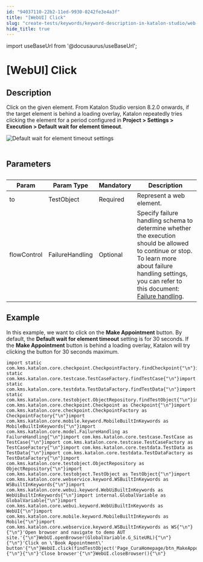 ```yaml
---
id: "94037110-22b2-11ed-9930-0242fe3e4a3f"
title: "[WebUI] Click"
slug: "create-tests/keywords/keyword-description-in-katalon-studio/web-ui-keywords/webui-click"
hide_title: true
---
```

import useBaseUrl from '@docusaurus/useBaseUrl';


# <a id="id_0" class="anchor_top_offset"/><a id="ariaid-title1" class="anchor_top_offset"/>[WebUI] Click


## <a id="id_0__id_1" class="anchor_top_offset"/>Description

                        
<p xmlns="http://www.w3.org/1999/xhtml" className="p">Click on the given element. From Katalon Studio version 8.2.0 onwards, if the target element is behind a loading overlay, Katalon repeatedly tries clicking the element for a period configured in <strong className="ph b">Project &gt; Settings &gt; Execution &gt; Default wait for element timeout</strong>.</p> 
            
<p xmlns="http://www.w3.org/1999/xhtml" className="p"> <img className="image" src={useBaseUrl("https://github.com/katalon-studio/docs-images/raw/master/katalon-studio/docs/wait-for-element-timeout/KS-OVERLAY-Default-timeout-settings.png")} alt="Default wait for element timeout settings" /><br /><br /> </p> 
        

## <a id="id_0__id_2" class="anchor_top_offset"/>Parameters

                        
<table xmlns="http://www.w3.org/1999/xhtml" className="table anchor_top_offset" id="id_0__cdd83570-8d35-4c04-ba1d-18458a5e8fce"><caption /><thead className="thead"><tr className><th className="entry anchor_top_offset" id="id_0__cdd83570-8d35-4c04-ba1d-18458a5e8fce__entry__1">Param</th><th className="entry anchor_top_offset" id="id_0__cdd83570-8d35-4c04-ba1d-18458a5e8fce__entry__2">Param Type</th><th className="entry anchor_top_offset" id="id_0__cdd83570-8d35-4c04-ba1d-18458a5e8fce__entry__3">Mandatory</th><th className="entry anchor_top_offset" id="id_0__cdd83570-8d35-4c04-ba1d-18458a5e8fce__entry__4">Description</th></tr></thead><tbody className="tbody"><tr className><td className="entry" headers="id_0__cdd83570-8d35-4c04-ba1d-18458a5e8fce__entry__1 id_0__cdd83570-8d35-4c04-ba1d-18458a5e8fce__entry__2 id_0__cdd83570-8d35-4c04-ba1d-18458a5e8fce__entry__3 id_0__cdd83570-8d35-4c04-ba1d-18458a5e8fce__entry__4 ">to</td><td className="entry" headers="id_0__cdd83570-8d35-4c04-ba1d-18458a5e8fce__entry__1 id_0__cdd83570-8d35-4c04-ba1d-18458a5e8fce__entry__2 id_0__cdd83570-8d35-4c04-ba1d-18458a5e8fce__entry__3 id_0__cdd83570-8d35-4c04-ba1d-18458a5e8fce__entry__4 ">TestObject</td><td className="entry" headers="id_0__cdd83570-8d35-4c04-ba1d-18458a5e8fce__entry__1 id_0__cdd83570-8d35-4c04-ba1d-18458a5e8fce__entry__2 id_0__cdd83570-8d35-4c04-ba1d-18458a5e8fce__entry__3 id_0__cdd83570-8d35-4c04-ba1d-18458a5e8fce__entry__4 ">Required</td><td className="entry" headers="id_0__cdd83570-8d35-4c04-ba1d-18458a5e8fce__entry__1 id_0__cdd83570-8d35-4c04-ba1d-18458a5e8fce__entry__2 id_0__cdd83570-8d35-4c04-ba1d-18458a5e8fce__entry__3 id_0__cdd83570-8d35-4c04-ba1d-18458a5e8fce__entry__4 ">Represent a web element.</td></tr><tr className><td className="entry" headers="id_0__cdd83570-8d35-4c04-ba1d-18458a5e8fce__entry__1 id_0__cdd83570-8d35-4c04-ba1d-18458a5e8fce__entry__2 id_0__cdd83570-8d35-4c04-ba1d-18458a5e8fce__entry__3 id_0__cdd83570-8d35-4c04-ba1d-18458a5e8fce__entry__4 ">flowControl</td><td className="entry" headers="id_0__cdd83570-8d35-4c04-ba1d-18458a5e8fce__entry__1 id_0__cdd83570-8d35-4c04-ba1d-18458a5e8fce__entry__2 id_0__cdd83570-8d35-4c04-ba1d-18458a5e8fce__entry__3 id_0__cdd83570-8d35-4c04-ba1d-18458a5e8fce__entry__4 ">FailureHandling</td><td className="entry" headers="id_0__cdd83570-8d35-4c04-ba1d-18458a5e8fce__entry__1 id_0__cdd83570-8d35-4c04-ba1d-18458a5e8fce__entry__2 id_0__cdd83570-8d35-4c04-ba1d-18458a5e8fce__entry__3 id_0__cdd83570-8d35-4c04-ba1d-18458a5e8fce__entry__4 ">Optional</td><td className="entry" headers="id_0__cdd83570-8d35-4c04-ba1d-18458a5e8fce__entry__1 id_0__cdd83570-8d35-4c04-ba1d-18458a5e8fce__entry__2 id_0__cdd83570-8d35-4c04-ba1d-18458a5e8fce__entry__3 id_0__cdd83570-8d35-4c04-ba1d-18458a5e8fce__entry__4 ">Specify failure handling schema to determine whether the execution should be allowed to continue or stop. To learn more about failure handling settings, you can refer to this document: <a className="xref" href="/docs/maintain/configure-failure-handling-settings-in-katalon-studio#id_1">Failure handling</a>.</td></tr></tbody></table> 
        

## <a id="id_0__id_3" class="anchor_top_offset"/>Example

                        
<p xmlns="http://www.w3.org/1999/xhtml" className="p">In this example, we want to click on the <strong className="ph b">Make Appointment</strong> button. By default, the <strong className="ph b">Default wait for element timeout</strong> setting is for 30 seconds. If the <strong className="ph b">Make Appointment</strong> button is behind a loading overlay, Katalon will try clicking the button for 30 seconds maximum.</p> 
            
<pre xmlns="http://www.w3.org/1999/xhtml" className="pre codeblock"><code>import static com.kms.katalon.core.checkpoint.CheckpointFactory.findCheckpoint{"\n"}import static com.kms.katalon.core.testcase.TestCaseFactory.findTestCase{"\n"}import static com.kms.katalon.core.testdata.TestDataFactory.findTestData{"\n"}import static com.kms.katalon.core.testobject.ObjectRepository.findTestObject{"\n"}import com.kms.katalon.core.checkpoint.Checkpoint as Checkpoint{"\n"}import com.kms.katalon.core.checkpoint.CheckpointFactory as CheckpointFactory{"\n"}import com.kms.katalon.core.mobile.keyword.MobileBuiltInKeywords as MobileBuiltInKeywords{"\n"}import com.kms.katalon.core.model.FailureHandling as FailureHandling{"\n"}import com.kms.katalon.core.testcase.TestCase as TestCase{"\n"}import com.kms.katalon.core.testcase.TestCaseFactory as TestCaseFactory{"\n"}import com.kms.katalon.core.testdata.TestData as TestData{"\n"}import com.kms.katalon.core.testdata.TestDataFactory as TestDataFactory{"\n"}import com.kms.katalon.core.testobject.ObjectRepository as ObjectRepository{"\n"}import com.kms.katalon.core.testobject.TestObject as TestObject{"\n"}import com.kms.katalon.core.webservice.keyword.WSBuiltInKeywords as WSBuiltInKeywords{"\n"}import com.kms.katalon.core.webui.keyword.WebUiBuiltInKeywords as WebUiBuiltInKeywords{"\n"}import internal.GlobalVariable as GlobalVariable{"\n"}import com.kms.katalon.core.webui.keyword.WebUiBuiltInKeywords as WebUI{"\n"}import com.kms.katalon.core.mobile.keyword.MobileBuiltInKeywords as Mobile{"\n"}import com.kms.katalon.core.webservice.keyword.WSBuiltInKeywords as WS{"\n"}{"\n"}'Open browser and navigate to demo AUT site.'{"\n"}WebUI.openBrowser(GlobalVariable.G_SiteURL){"\n"}{"\n"}'Click on \'Book Appointment\' button'{"\n"}WebUI.click(findTestObject('Page_CuraHomepage/btn_MakeAppointment')){"\n"}{"\n"}'Close browser'{"\n"}WebUI.closeBrowser(){"\n"}</code></pre> 
        
